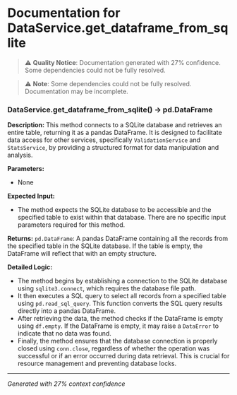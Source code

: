 # Documentation for DataService.get_dataframe_from_sqlite

> ⚠️ **Quality Notice**: Documentation generated with 27% confidence. Some dependencies could not be fully resolved.


> ⚠️ **Note**: Some dependencies could not be fully resolved. Documentation may be incomplete.
### DataService.get_dataframe_from_sqlite() -> pd.DataFrame

**Description:**
This method connects to a SQLite database and retrieves an entire table, returning it as a pandas DataFrame. It is designed to facilitate data access for other services, specifically `ValidationService` and `StatsService`, by providing a structured format for data manipulation and analysis.

**Parameters:**
- None

**Expected Input:**
- The method expects the SQLite database to be accessible and the specified table to exist within that database. There are no specific input parameters required for this method.

**Returns:**
`pd.DataFrame`: A pandas DataFrame containing all the records from the specified table in the SQLite database. If the table is empty, the DataFrame will reflect that with an empty structure.

**Detailed Logic:**
- The method begins by establishing a connection to the SQLite database using `sqlite3.connect`, which requires the database file path.
- It then executes a SQL query to select all records from a specified table using `pd.read_sql_query`. This function converts the SQL query results directly into a pandas DataFrame.
- After retrieving the data, the method checks if the DataFrame is empty using `df.empty`. If the DataFrame is empty, it may raise a `DataError` to indicate that no data was found.
- Finally, the method ensures that the database connection is properly closed using `conn.close`, regardless of whether the operation was successful or if an error occurred during data retrieval. This is crucial for resource management and preventing database locks.

---
*Generated with 27% context confidence*
